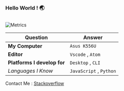 ### Hello World ! 🌏

##
![Metrics](https://metrics.lecoq.io/pyAref?template=classic&config.timezone=Asia%2FTehran)

| Question   | Answer |
| ------------- | ------------- |
| **My Computer**  | `Asus K556U` |
| **Editor**  | `Vscode` , `Atom` |
| **Platforms I develop for** | `Desktop` , `CLI`|
| *Languages I Know* | `JavaScript` , `Python`|  


Contact Me : 
 [Stackoverflow](https://stackoverflow.com/users/15554738/aref-rasti?tab=profile)
